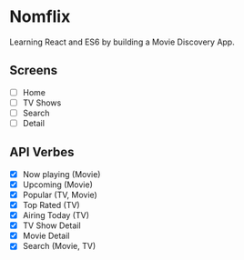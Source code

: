 # Nomflix

Learning React and ES6 by building a Movie Discovery App.

## Screens

- [ ] Home
- [ ] TV Shows
- [ ] Search
- [ ] Detail

## API Verbes

- [x] Now playing (Movie)
- [x] Upcoming (Movie)
- [x] Popular (TV, Movie)
- [x] Top Rated (TV)
- [x] Airing Today (TV)
- [x] TV Show Detail
- [x] Movie Detail
- [x] Search (Movie, TV)
